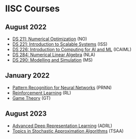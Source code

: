 # IISC Courses

## August 2022
- [DS 211: Numerical Optimization](./Aug22/NO/ "NO") (NO)
- [DS 221: Introduction to Scalable Systems](./Aug22/ISS/ "ISS") (ISS)
- [DS 226: Introduction to Computing for AI and ML](./Aug22/ICAIML/ "ICAIML") (ICAIML)
- [DS 284: Numerical Linear Algebra](./Aug22/NLA/ "NLA") (NLA)
- [DS 290: Modelling and Simulation](./Aug22/MS/ "MS") (MS)

## January 2022
- [Pattern Recognition for Neural Networks](./Jan22/PRNN/ "PRNN") (PRNN)
- [Reinforcement Learning](./Jan22/RL/ "RL") (RL)
- [Game Theory](./Jan22/GT/ "GT") (GT)

## August 2023
- [Advanced Deep Representation Learning](./Aug23/ADRL/ "ADRL") (ADRL)
- [Topics in Stochastic Approximation Algorithms](./Aug23/TSAA/ "TSAA") (TSAA)
